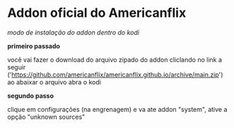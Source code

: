# Addon oficial do Americanflix

_modo de instalação do addon dentro do kodi_

**primeiro passado**

você vai fazer o download do arquivo zipado do addon cliclando no link a seguir ('https://github.com/americanflix/americanflix.github.io/archive/main.zip') ao abaixar o arquivo abra o kodi

**segundo passo**

clique em configurações (na engrenagem) e va ate addon "system", ative a opção "unknown sources" 
